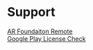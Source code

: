 # Support
[AR Foundaiton Remote](https://github.com/KirillKuzyk/AR-Foundation-Remote-support)  
[Google Play License Check](https://github.com/KirillKuzyk/Google-Play-License-Check#support)
